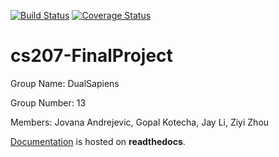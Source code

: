 [![Build Status](https://travis-ci.org/DualSapiens/cs207-FinalProject.svg?branch=master)](https://travis-ci.org/DualSapiens/cs207-FinalProject.svg?branch=master)
[![Coverage Status](https://coveralls.io/repos/github/DualSapiens/cs207-FinalProject/badge.svg?branch=master)](https://coveralls.io/github/DualSapiens/cs207-FinalProject?branch=master)

# cs207-FinalProject

Group Name: DualSapiens

Group Number: 13

Members: Jovana Andrejevic, Gopal Kotecha, Jay Li, Ziyi Zhou

[Documentation] is hosted on **readthedocs**.

[Documentation]: https://autodiff.readthedocs.io